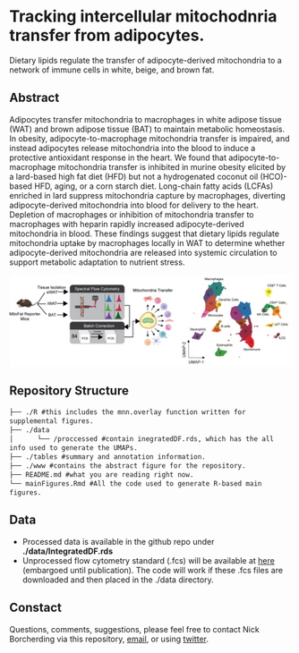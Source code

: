 # Tracking intercellular mitochodnria transfer from adipocytes.
Dietary lipids regulate the transfer of adipocyte-derived mitochondria to a network of immune cells in white, beige, and brown fat.


## Abstract
Adipocytes transfer mitochondria to macrophages in white adipose tissue (WAT) and brown adipose tissue (BAT) to maintain metabolic homeostasis. In obesity, adipocyte-to-macrophage mitochondria transfer is impaired, and instead adipocytes release mitochondria into the blood to induce a protective antioxidant response in the heart. We found that adipocyte-to-macrophage mitochondria transfer is inhibited in murine obesity elicited by a lard-based high fat diet (HFD) but not a hydrogenated coconut oil (HCO)-based HFD, aging, or a corn starch diet. Long-chain fatty acids (LCFAs) enriched in lard suppress mitochondria capture by macrophages, diverting adipocyte-derived mitochondria into blood for delivery to the heart. Depletion of macrophages or inhibition of mitochondria transfer to macrophages with heparin rapidly increased adipocyte-derived mitochondria in blood. These findings suggest that dietary lipids regulate mitochondria uptake by macrophages locally in WAT to determine whether adipocyte-derived mitochondria are released into systemic circulation to support metabolic adaptation to nutrient stress.

<img align="center" src="www/newFigure1_v2.png">

## Repository Structure
```
├── ./R #this includes the mnn.overlay function written for supplemental figures. 
├── ./data
│      └── /proccessed #contain inegratedDF.rds, which has the all info used to generate the UMAPs. 
├── ./tables #summary and annotation information. 
├── ./www #contains the abstract figure for the repository. 
├── README.md #what you are reading right now. 
└── mainFigures.Rmd #All the code used to generate R-based main figures. 
```
## Data
- Processed data is available in the github repo under **./data/IntegratedDF.rds**
- Unprocessed flow cytometry standard (.fcs) will be available at [here](https://zenodo.org/record/6929098) (embargoed until publication). The code will work if these .fcs files are downloaded and then placed in the ./data directory.

## Constact

Questions, comments, suggestions, please feel free to contact Nick Borcherding via this repository, [email](mailto:ncborch@gmail.com), or using [twitter](https://twitter.com/theHumanBorch). 

